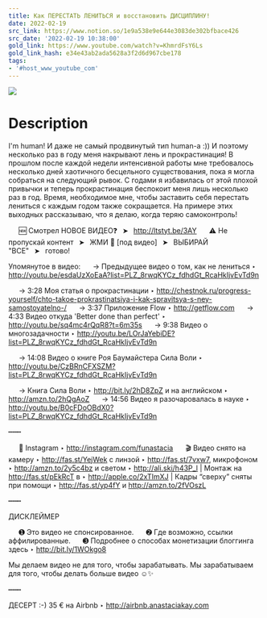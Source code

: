 ```yaml
---
title: Как ПЕРЕСТАТЬ ЛЕНИТЬСЯ и восстановить ДИСЦИПЛИНУ!
date: 2022-02-19
src_link: https://www.notion.so/1e9a538e9e644e3083de302bfbace426
src_date: '2022-02-19 10:38:00'
gold_link: https://www.youtube.com/watch?v=KhmrdFsY6Ls
gold_link_hash: e34e43ab2ada5628a3f2d6d967cbe178
tags:
- '#host_www_youtube_com'
---
```


![](https://www.youtube.com/watch?v=KhmrdFsY6Ls) 
# Description 
I'm human! И даже не самый продвинутый тип human-a :)) И поэтому несколько раз в году меня накрывают лень и прокрастинация! В прошлом после каждой недели интенсивной работы мне требовалось несколько дней хаотичного бесцельного существования, пока я могла собраться на следующий рывок. С годами я избавилась от этой плохой привычки и теперь прокрастинация беспокоит меня лишь несколько раз в год. Время, необходимое мне, чтобы заставить себя перестать лениться с каждым годом также сокращается. На примере этих выходных рассказываю, что я делаю, когда теряю самоконтроль!

⠀⠀🆕 Смотрел НОВОЕ ВИДЕО❓⠀➤⠀http://ltstyt.be/3AY
⠀⠀⚠️ Не пропускай контент⠀➤⠀ЖМИ 🔔 [под видео]⠀➤⠀ВЫБИРАЙ "ВСЕ"⠀➤⠀готово!


Упомянутое в видео:
⠀⠀→ Предыдущее видео о том, как не лениться  ‣ http://youtu.be/esdaUzXoEaA?list=PLZ_8rwqKYCz_fdhdGt_RcaHkIjvEvTd9n

⠀⠀→ 3:28 Моя статья о прокрастинации  ‣ http://chestnok.ru/progress-yourself/chto-takoe-prokrastinatsiya-i-kak-spravitsya-s-ney-samostoyatelno-/
⠀⠀→ 3:37 Приложение Flow ‣ http://getflow.com
⠀⠀→ 4:33 Видео откуда 'Better done than perfect'  ‣ http://youtu.be/sq4mc4rQqR8?t=6m35s
⠀⠀→ 9:38 Видео о многозадачности ‣ http://youtu.be/LOrJaYebiDE?list=PLZ_8rwqKYCz_fdhdGt_RcaHkIjvEvTd9n

⠀⠀→ 14:08 Видео о книге Роя Баумайстера Сила Воли  ‣ http://youtu.be/CzBRnCFXSZM?list=PLZ_8rwqKYCz_fdhdGt_RcaHkIjvEvTd9n

⠀⠀→ Книга Сила Воли ‣ http://bit.ly/2hD8ZpZ и на английском ‣ http://amzn.to/2hQgAoZ
⠀⠀→ 14:56 Видео я разочаровалась в науке ‣ http://youtu.be/B0cFDoOBdX0?list=PLZ_8rwqKYCz_fdhdGt_RcaHkIjvEvTd9n



┅┅┅


⠀⠀📸 Instagram ‣ http://instagram.com/funastacia
⠀⠀🎬 Видео снято на камеру ‣ http://fas.st/YejWek с линзой ‣ http://fas.st/7vxw7, микрофоном ‣ http://amzn.to/2y5c4bz и светом ‣ http://ali.ski/h43P_l | Монтаж на http://fas.st/pEkRcT в ‣ http://apple.co/2xTImXJ | Кадры “сверху” сняты при помощи ‣ http://fas.st/yp4fY и http://amzn.to/2fVOszL


┅┅┅


ДИСКЛЕЙМЕР

⠀⠀➊ Это видео не спонсированное.
⠀⠀➋ Где возможно, ссылки аффилированные. 
⠀⠀➌ Подробнее о способах монетизации блоггинга здесь ‣ http://bit.ly/1WOkgo8

Мы делаем видео не для того, чтобы зарабатывать. Мы зарабатываем для того, чтобы делать больше видео ☺️✨


┅┅┅

ДЕСЕРТ :-) 
35 € на Airbnb ‣ http://airbnb.anastaciakay.com